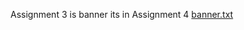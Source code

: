 Assignment 3 is banner its in Assignment 4
[banner.txt](https://github.com/yizhang0301/4883-Programming_Techniques/blob/main/Assignments/P10055/banner.txt)
